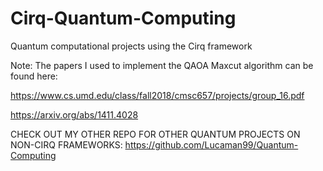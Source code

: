# Cirq-Quantum-Computing
Quantum computational projects using the Cirq framework

Note: The papers I used to implement the QAOA Maxcut algorithm can be found here:

https://www.cs.umd.edu/class/fall2018/cmsc657/projects/group_16.pdf

https://arxiv.org/abs/1411.4028

CHECK OUT MY OTHER REPO FOR OTHER QUANTUM PROJECTS ON NON-CIRQ FRAMEWORKS: https://github.com/Lucaman99/Quantum-Computing
